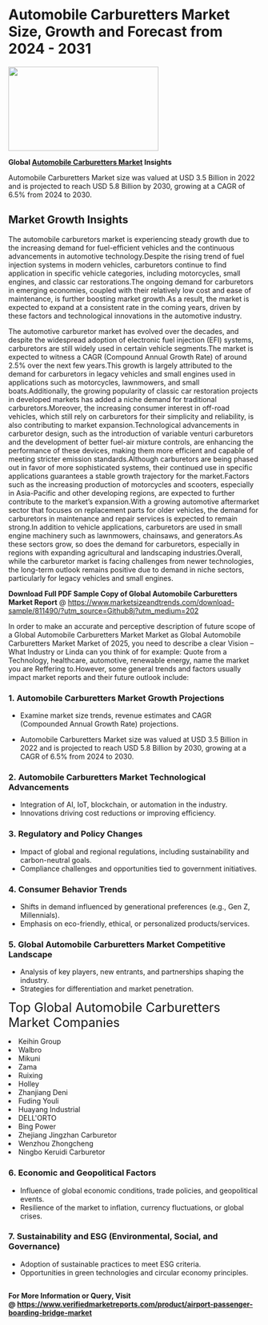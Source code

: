 <H1>Automobile Carburetters Market Size, Growth and Forecast from 2024 - 2031</H1><img class="aligncenter size-medium wp-image-584254" src="https://thirdeyenews.in/wp-content/uploads/2024/09/Global-Market-Research-300x168.jpeg" alt="" width="300" height="168" /><p><strong>Global&nbsp;<a href="https://www.marketsizeandtrends.com/download-sample/811490/?utm_source=Github8j?utm_medium=202">Automobile Carburetters Market</a> Insights</strong></p><p>Automobile Carburetters Market size was valued at USD 3.5 Billion in 2022 and is projected to reach USD 5.8 Billion by 2030, growing at a CAGR of 6.5% from 2024 to 2030.</p><p><h2>Market Growth Insights</h2> <p>The automobile carburetors market is experiencing steady growth due to the increasing demand for fuel-efficient vehicles and the continuous advancements in automotive technology.Despite the rising trend of fuel injection systems in modern vehicles, carburetors continue to find application in specific vehicle categories, including motorcycles, small engines, and classic car restorations.The ongoing demand for carburetors in emerging economies, coupled with their relatively low cost and ease of maintenance, is further boosting market growth.As a result, the market is expected to expand at a consistent rate in the coming years, driven by these factors and technological innovations in the automotive industry.</p> <p>The automotive carburetor market has evolved over the decades, and despite the widespread adoption of electronic fuel injection (EFI) systems, carburetors are still widely used in certain vehicle segments.The market is expected to witness a CAGR (Compound Annual Growth Rate) of around 2.5% over the next few years.This growth is largely attributed to the demand for carburetors in legacy vehicles and small engines used in applications such as motorcycles, lawnmowers, and small boats.Additionally, the growing popularity of classic car restoration projects in developed markets has added a niche demand for traditional carburetors.Moreover, the increasing consumer interest in off-road vehicles, which still rely on carburetors for their simplicity and reliability, is also contributing to market expansion.Technological advancements in carburetor design, such as the introduction of variable venturi carburetors and the development of better fuel-air mixture controls, are enhancing the performance of these devices, making them more efficient and capable of meeting stricter emission standards.Although carburetors are being phased out in favor of more sophisticated systems, their continued use in specific applications guarantees a stable growth trajectory for the market.Factors such as the increasing production of motorcycles and scooters, especially in Asia-Pacific and other developing regions, are expected to further contribute to the market’s expansion.With a growing automotive aftermarket sector that focuses on replacement parts for older vehicles, the demand for carburetors in maintenance and repair services is expected to remain strong.In addition to vehicle applications, carburetors are used in small engine machinery such as lawnmowers, chainsaws, and generators.As these sectors grow, so does the demand for carburetors, especially in regions with expanding agricultural and landscaping industries.Overall, while the carburetor market is facing challenges from newer technologies, the long-term outlook remains positive due to demand in niche sectors, particularly for legacy vehicles and small engines.<p><span class=""><strong>Download Full PDF Sample Copy of Global Automobile Carburetters Market Report</strong> @ <a href="https://www.marketsizeandtrends.com/download-sample/811490/?utm_source=Github8j?utm_medium=202" target="_blank">https://www.marketsizeandtrends.com/download-sample/811490/?utm_source=Github8j?utm_medium=202</a></span></p><p>In order to make an accurate and perceptive description of future scope of a Global&nbsp;Automobile Carburetters Market Market as Global&nbsp;Automobile Carburetters Market Market of 2025, you need to describe a clear Vision &ndash; What Industry or Linda can you think of for example: Quote from a Technology, healthcare, automotive, renewable energy, name the market you are Reffering to.However, some general trends and factors usually impact market reports and their future outlook include:</p><h3>1.&nbsp;<strong>Automobile Carburetters Market Growth Projections</strong></h3><ul><li>Examine market size trends, revenue estimates and CAGR (Compounded Annual Growth Rate) projections.</li><li><p>Automobile Carburetters Market size was valued at USD 3.5 Billion in 2022 and is projected to reach USD 5.8 Billion by 2030, growing at a CAGR of 6.5% from 2024 to 2030.</p></li></ul><h3>2.&nbsp;<strong>Automobile Carburetters Market Technological Advancements</strong></h3><ul><li>Integration of AI, IoT, blockchain, or automation in the industry.</li><li>Innovations driving cost reductions or improving efficiency.</li></ul><h3>3.&nbsp;<strong>Regulatory and Policy Changes</strong></h3><ul><li>Impact of global and regional regulations, including sustainability and carbon-neutral goals.</li><li>Compliance challenges and opportunities tied to government initiatives.</li></ul><h3>4.&nbsp;<strong>Consumer Behavior Trends</strong></h3><ul><li>Shifts in demand influenced by generational preferences (e.g., Gen Z, Millennials).</li><li>Emphasis on eco-friendly, ethical, or personalized products/services.</li></ul><h3>5.&nbsp;<strong>Global Automobile Carburetters Market Competitive Landscape</strong></h3><ul><li>Analysis of key players, new entrants, and partnerships shaping the industry.</li><li>Strategies for differentiation and market penetration.</li></ul><p data-pm-slice="1 1 []"><span style="color: inherit; font-family: inherit; font-size: 25px;">Top Global Automobile Carburetters Market Companies</span></p><div class="" data-test-id=""><p><li>Keihin Group</li><li> Walbro</li><li> Mikuni</li><li> Zama</li><li> Ruixing</li><li> Holley</li><li> Zhanjiang Deni</li><li> Fuding Youli</li><li> Huayang Industrial</li><li> DELL'ORTO</li><li> Bing Power</li><li> Zhejiang Jingzhan Carburetor</li><li> Wenzhou Zhongcheng</li><li> Ningbo Keruidi Carburetor</li></p></div><h3>6.&nbsp;<strong>Economic and Geopolitical Factors</strong></h3><ul><li>Influence of global economic conditions, trade policies, and geopolitical events.</li><li>Resilience of the market to inflation, currency fluctuations, or global crises.</li></ul><h3>7.&nbsp;<strong>Sustainability and ESG (Environmental, Social, and Governance)</strong></h3><ul><li>Adoption of sustainable practices to meet ESG criteria.</li><li>Opportunities in green technologies and circular economy principles.</li></ul><h2><strong style="font-size: 14px;">For More Information or Query, Visit @&nbsp;</strong><a style="background-color: #ffffff; font-size: 14px;" href="https://www.marketsizeandtrends.com/report/automobile-carburetters-market/" target="_blank">https://www.verifiedmarketreports.com/product/airport-passenger-boarding-bridge-market</a></h2>